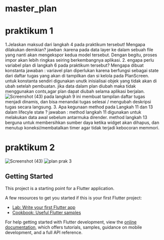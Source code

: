 # master_plan
# praktikum 1 
1.Jelaskan maksud dari langkah 4 pada praktikum tersebut! Mengapa dilakukan demikian?
jawban :karena pada data layer ke dalam sebuah file yang nanti akan mengekspor kedua model tersebut. Dengan begitu, proses impor akan lebih ringkas seiring berkembangnya aplikasi.
2. engapa perlu variabel plan di langkah 6 pada praktikum tersebut? Mengapa dibuat konstanta
jawaban : variavel plan diperlukan karena berfungsi sebagai state dari daftar tugas yang akan di tampilkan dan si kelola pada PlanScreen. untuk konstanta sendiri digunakan unutk inisialisai objek yang tidak akan di ubah setelah pembuatan. jika data dalam plan diubah maka tidak menggunakan conts,agar plan dapat diubah selama aplikasi berjalan.
![Screenshot (43)](https://github.com/user-attachments/assets/49ec0344-5491-48b2-86a5-5a6f1cc6b497)
pada langkah 9 ini membuat tampilan daftar tugas menjadi dinamis, dan bisa menandai tugas selesai / mengubah deskripsi tugas secara langsung.
3. Apa kegunaan method pada Langkah 11 dan 13 dalam lifecyle state ?
jawaban : method langkah 11 digunakan untuk melakukan data awal sebelum antarmuka dirender. method langkah 13 berguna untuk membersihkan sumber daya ketika widget akan dihapus, dan menutup koneksi/membatalkan timer agar tidak terjadi kebocoran memmori.

# praktikum 2
![Screenshot (43)](https://github.com/user-attachments/assets/49ec0344-5491-48b2-86a5-5a6f1cc6b497)
![plan prak 3](https://github.com/user-attachments/assets/f08840cd-7322-46bf-9c79-e6e24e74ded2)


## Getting Started

This project is a starting point for a Flutter application.

A few resources to get you started if this is your first Flutter project:

- [Lab: Write your first Flutter app](https://docs.flutter.dev/get-started/codelab)
- [Cookbook: Useful Flutter samples](https://docs.flutter.dev/cookbook)

For help getting started with Flutter development, view the
[online documentation](https://docs.flutter.dev/), which offers tutorials,
samples, guidance on mobile development, and a full API reference.
